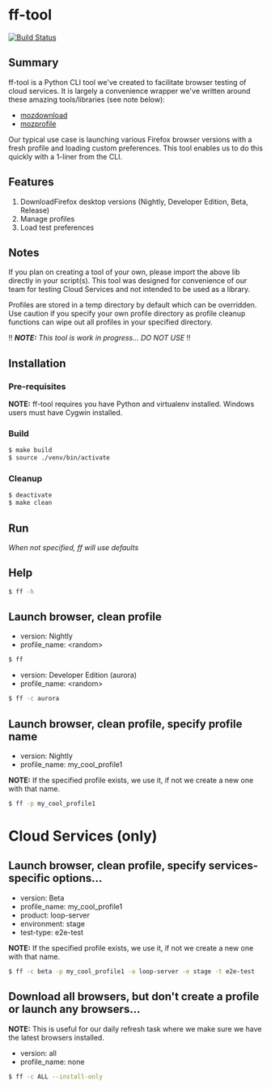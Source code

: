 # ff-tool

[![Build Status](https://travis-ci.org/rpappalax/ff-tool.svg?branch=master)](https://travis-ci.org/rpappalax/ff-tool)

## Summary

ff-tool is a Python CLI tool we've created to facilitate browser testing of
cloud services. It is largely a convenience wrapper we've written around
these amazing tools/libraries (see note below):

- [mozdownload](https://github.com/mozilla/mozdownload)
- [mozprofile](https://github.com/mozilla/mozprofile)

Our typical use case is launching various Firefox browser versions with a
fresh profile and loading custom preferences. This tool enables us to do this
quickly with a 1-liner from the CLI.

## Features

1. DownloadFirefox desktop versions (Nightly, Developer Edition, Beta, Release)
2. Manage profiles
3. Load test preferences

## Notes

If you plan on creating a tool of your own, please import the above lib
directly in your script(s). This tool was designed for convenience of our
team for testing Cloud Services and not intended to be used as a library.

Profiles are stored in a temp directory by default which can be overridden.
Use caution if you specify your own profile directory as profile cleanup
functions can wipe out all profiles in your specified directory.


:bangbang: _**NOTE:** This tool is work in progress...  DO NOT USE_ :bangbang:


## Installation

### Pre-requisites

**NOTE:** ff-tool requires you have Python and virtualenv installed.
Windows users must have Cygwin installed.

### Build
```sh
$ make build
$ source ./venv/bin/activate
```

### Cleanup
```sh
$ deactivate
$ make clean
```

## Run
_When not specified, ff will use defaults_

## Help
```sh
$ ff -h
```

## Launch browser, clean profile

* version: Nightly
* profile_name: \<random\>
```sh
$ ff
```

* version: Developer Edition (aurora)
* profile_name: \<random\>
```sh
$ ff -c aurora
```

## Launch browser, clean profile, specify profile name

* version: Nightly
* profile_name: my_cool_profile1

**NOTE:** If the specified profile exists, we use it, if not we create a new one
with that name.

```sh
$ ff -p my_cool_profile1
```

# Cloud Services (only)
## Launch browser, clean profile, specify services-specific options...

* version: Beta
* profile_name: my_cool_profile1
* product: loop-server
* environment: stage
* test-type: e2e-test

**NOTE:** If the specified profile exists, we use it, if not we create a new one
with that name.

```sh
$ ff -c beta -p my_cool_profile1 -a loop-server -e stage -t e2e-test
```

## Download all browsers, but don't create a profile or launch any browsers...

**NOTE:** This is useful for our daily refresh task where we make sure we have
the latest browsers installed.

* version: all
* profile_name: none

```sh
$ ff -c ALL --install-only
```
